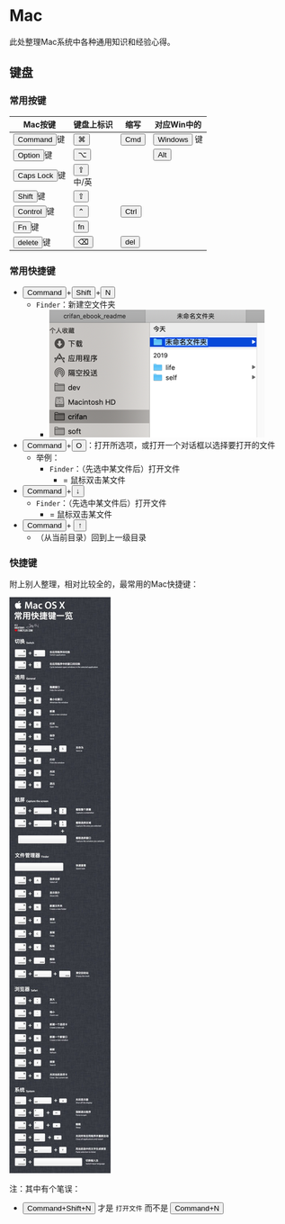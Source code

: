 # Mac

此处整理Mac系统中各种通用知识和经验心得。

## 键盘

### 常用按键

| Mac按键 | 键盘上标识 | 缩写 | 对应Win中的 |
| ------ | -------- | ---- | --------- |
| <button>Command</button>键 | <button>⌘</button> | <button>Cmd</button> | <button>Windows</button> 键 |
| <button>Option</button>键 | <button>⌥</button> |      | <button>Alt</button> |
| <button>Caps Lock</button>键 | <button>⇪</button> <br/> 中/英 | | |
| <button>Shift</button>键 | <button>⇧</button> | | |
| <button>Control</button>键 | <button>⌃</button> | <button>Ctrl</button> | |
| <button>Fn</button>键 | <button>fn</button> | | |
| <button>delete</button>键 | <button>⌫</button> | <button>del</button> | |

### 常用快捷键

* <button>Command</button>+<button>Shift</button>+<button>N</button>
  * `Finder`：新建空文件夹
    * ![mac_finder_new_folder](../assets/img/mac_finder_new_folder.png)
* <button>Command</button>+<button>O</button>：打开所选项，或打开一个对话框以选择要打开的文件
  * 举例：
    * `Finder`：（先选中某文件后）打开文件
      * = 鼠标双击某文件
* <button>Command</button>+<button>↓</button>
  * `Finder`：（先选中某文件后）打开文件
    * = 鼠标双击某文件
* <button>Command</button>+ <button>↑</button>
  * （从当前目录）回到上一级目录

### 快捷键

附上别人整理，相对比较全的，最常用的Mac快捷键：

![mac_shortcut_keys_overview](../assets/img/mac_shortcut_keys_overview.jpg)

注：其中有个笔误：

* <button>Command+Shift+N</button> 才是 `打开文件` 而不是 <button>Command+N</button>
